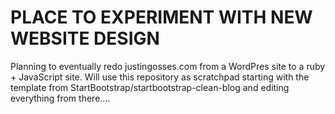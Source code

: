 # PLACE TO EXPERIMENT WITH NEW WEBSITE DESIGN

Planning to eventually redo justingosses.com from a WordPres site to a ruby + JavaScript site. Will use this repository as scratchpad starting with the template from StartBootstrap/startbootstrap-clean-blog and editing everything from there....
